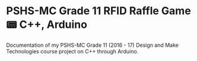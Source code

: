 # PSHS-MC Grade 11 RFID Raffle Game :pager: C++, Arduino

Documentation of my PSHS-MC Grade 11 (2016 - 17) Design and Make Technologies course project on C++ through Arduino.
